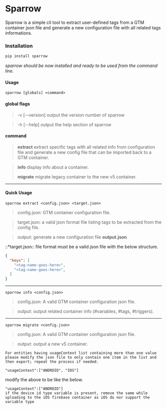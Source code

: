 # Sparrow
Sparrow is a simple cli tool to extract user-defined tags from a GTM container json file and generate a new configuration file with all related tags informations.



  ### Installation
  ```bash
  pip install sparrow
  ```
_sparrow should be now installed and ready to be used from the command line._

#### Usage
```
sparrow [globals] <command>
```

#### global flags
  > -v [--version] output the version number of sparrow

  > -h [--help] output the help section of sparrow

#### command
> **extract** extract specific tags with all related info from configuration file and generate a new config file that can be imported back to a GTM container.

> **info** display info about a container.
>
> **migrate** migrate legacy container to the new v5 container.

---
#### Quick  Usage
```
sparrow extract <config.json> <target.json>
```
  > config.json: GTM container configuration file.

  > target.json: a valid json format file listing tags to be extracted from the config file.

  > output: generate a new configuration file **output.json**

::*target.json:: file format must be a valid json file with the below structure.

```json
{
  "keys": [
    "<tag-name-goes-here>",
    "<tag-name-goes-here>",
  ]
}
```

---
```
sparrow info <config.json>
```
  > config.json: A valid GTM container configuration json file.

  > output: output related container info (#variables, #tags, #triggers).

---
```
sparrow migrate <config.json>
```
  > config.json: A valid GTM container configuration json file.

  > output: output a new v5 container.

```
For entities having usageContext list containing more than one value please modify the json file to only contain one item in the list and then export; repeat the process if needed.
```
```
"usageContext":["ANDROID", "IOS"]
```
modify the above to be like the below.
```
"usageContext":["ANDROID"]
if the device id type variable is present, remove the same while uploading to the iOS firebase container as iOS do nor support the variable type
```
